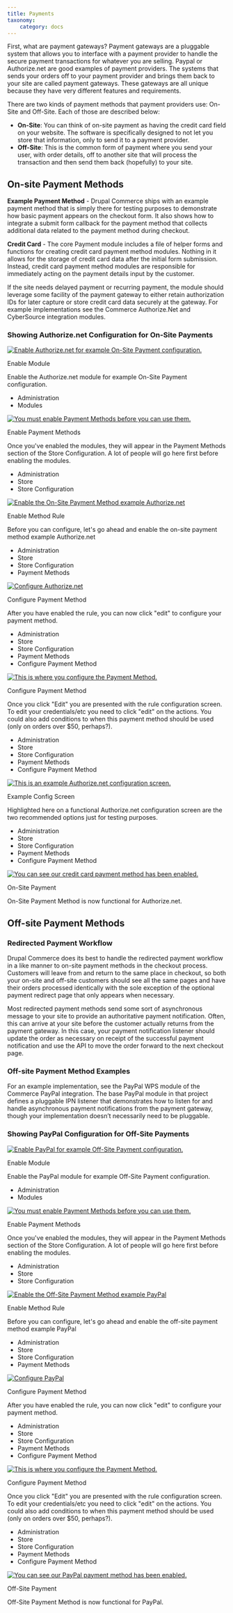 ```yaml
---
title: Payments
taxonomy:
    category: docs
---
```


<div class="docs-enhanced">
<p>First, what are payment gateways? Payment gateways are a pluggable system that allows you to interface with a payment provider to handle the secure payment transactions for whatever you are selling. Paypal or Authorize.net are good examples of payment providers. The systems that sends your orders off to your payment provider and brings them back to your site are called payment gateways. These gateways are all unique because they have very different features and requirements.</p>
<p>There are two kinds of payment methods that payment providers use: On-Site and Off-Site. Each of those are described below:</p>
<ul>
    <li><strong>On-Site</strong>: You can think of on-site payment as having the credit card field on your website. The software is specifically designed to not let you store that information, only to send it to a payment provider.</li>
    <li><strong>Off-Site</strong>: This is the common form of payment where you send your user, with order details, off to another site that will process the transaction and then send them back (hopefully) to your site.</li>
</ul>
<h2>On-site Payment Methods</h2>
<p><strong>Example Payment Method</strong> - Drupal Commerce ships with an example payment method that is simply there for testing purposes to demonstrate how basic payment appears on the checkout form. It also shows how to integrate a submit form callback for the payment method that collects additional data related to the payment method during checkout.</p>
<p><strong>Credit Card</strong> - The core Payment module includes a file of helper forms and functions for creating credit card payment method modules. Nothing in it allows for the storage of credit card data after the initial form submission. Instead, credit card payment method modules are responsible for immediately acting on the payment details input by the customer.</p>
<p>If the site needs delayed payment or recurring payment, the module should leverage some facility of the payment gateway to either retain authorization IDs for later capture or store credit card data securely at the gateway. For example implementations see the Commerce Authorize.Net and CyberSource integration modules.</p>
<h3>Showing Authorize.net Configuration for On-Site Payments</h3>
<div class="screenshot screenshot-caption">
    <div class="img">
        <a href="/user/pages/02.commerce1/01.user-guide/06.Payments/Pay-OnOffSite-On-1.png">
            <img src="/user/pages/02.commerce1/01.user-guide/06.Payments/Pay-OnOffSite-On-1.png" alt="Enable Authorize.net for example On-Site Payment configuration." />
        </a>
    </div>
    <div class="caption">
        <p class="caption-title">Enable Module</p>
        <p>Enable the Authorize.net module for example On-Site Payment configuration.</p>
    </div>
    <ul class="screenshot_breadcrumbs">
        <li class="first">Administration</li>
        <li class="last">Modules</li>
    </ul>
</div>

<div class="screenshot screenshot-caption">
    <div class="img">
        <a href="/user/pages/02.commerce1/01.user-guide/06.Payments/Pay-OnOffSite-On-2.png">
            <img src="/user/pages/02.commerce1/01.user-guide/06.Payments/Pay-OnOffSite-On-2.png" alt="You must enable Payment Methods before you can use them." />
        </a>
    </div>
    <div class="caption">
        <p class="caption-title">Enable Payment Methods</p>
        <p>Once you've enabled the modules, they will appear in the Payment Methods section of the Store Configuration. A lot of people will go here first before enabling the modules.</p>
    </div>
    <ul class="screenshot_breadcrumbs">
        <li class="first">Administration</li>
        <li>Store</li>
        <li class="last">Store Configuration</li>
    </ul>
</div>

<div class="screenshot screenshot-caption">
    <div class="img">
        <a href="/user/pages/02.commerce1/01.user-guide/06.Payments/Pay-OnOffSite-On-3.png">
            <img src="/user/pages/02.commerce1/01.user-guide/06.Payments/Pay-OnOffSite-On-3.png" alt="Enable the On-Site Payment Method example Authorize.net" />
        </a>
    </div>
    <div class="caption">
        <p class="caption-title">Enable Method Rule</p>
        <p>Before you can configure, let's go ahead and enable the on-site payment method example Authorize.net</p>
    </div>
    <ul class="screenshot_breadcrumbs">
        <li class="first">Administration</li>
        <li>Store</li>
        <li>Store Configuration</li>
        <li class="last">Payment Methods</li>
    </ul>
</div>

<div class="screenshot screenshot-caption">
    <div class="img">
        <a href="/user/pages/02.commerce1/01.user-guide/06.Payments/Pay-OnOffSite-On-4.png">
            <img src="/user/pages/02.commerce1/01.user-guide/06.Payments/Pay-OnOffSite-On-4.png" alt="Configure Authorize.net" />
        </a>
    </div>
    <div class="caption">
        <p class="caption-title">Configure Payment Method</p>
        <p>After you have enabled the rule, you can now click "edit" to configure your payment method.</p>
    </div>
    <ul class="screenshot_breadcrumbs">
        <li class="first">Administration</li>
        <li>Store</li>
        <li>Store Configuration</li>
        <li>Payment Methods</li>
        <li class="last">Configure Payment Method</li>
    </ul>
</div>

<div class="screenshot screenshot-caption">
    <div class="img">
        <a href="/user/pages/02.commerce1/01.user-guide/06.Payments/Pay-OnOffSite-ON-5.png">
            <img src="/user/pages/02.commerce1/01.user-guide/06.Payments/Pay-OnOffSite-ON-5.png" alt="This is where you configure the Payment Method." />
        </a>
    </div>
    <div class="caption">
        <p class="caption-title">Configure Payment Method</p>
        <p>Once you click "Edit" you are presented with the rule configuration screen. To edit your credentials/etc you need to click "edit" on the actions. You could also add conditions to when this payment method should be used (only on orders over $50, perhaps?).</p>
    </div>
    <ul class="screenshot_breadcrumbs">
        <li class="first">Administration</li>
        <li>Store</li>
        <li>Store Configuration</li>
        <li>Payment Methods</li>
        <li class="last">Configure Payment Method</li>
    </ul>
</div>

<div class="screenshot screenshot-caption">
    <div class="img">
        <a href="/user/pages/02.commerce1/01.user-guide/06.Payments/Pay-OnOffSite-On-6.png">
            <img src="/user/pages/02.commerce1/01.user-guide/06.Payments/Pay-OnOffSite-On-6.png" alt="This is an example Authorize.net configuration screen." />
        </a>
    </div>
    <div class="caption">
        <p class="caption-title">Example Config Screen</p>
        <p>Highlighted here on a functional Authorize.net configuration screen are the two recommended options just for testing purposes.</p>
    </div>
    <ul class="screenshot_breadcrumbs">
        <li class="first">Administration</li>
        <li>Store</li>
        <li>Store Configuration</li>
        <li>Payment Methods</li>
        <li class="last">Configure Payment Method</li>
    </ul>
</div>

<div class="screenshot screenshot-caption">
    <div class="img">
        <a href="/user/pages/02.commerce1/01.user-guide/06.Payments/Pay-OnOffSite-On-7.png">
            <img src="/user/pages/02.commerce1/01.user-guide/06.Payments/Pay-OnOffSite-On-7.png" alt="You can see our credit card payment method has been enabled." />
        </a>
    </div>
    <div class="caption">
        <p class="caption-title">On-Site Payment</p>
        <p>On-Site Payment Method is now functional for Authorize.net.</p>
    </div>
</div>
<h2>Off-site Payment Methods</h2>
<h3>Redirected Payment Workflow</h3>
<p>Drupal Commerce does its best to handle the redirected payment workflow in a like manner to on-site payment methods in the checkout process. Customers will leave from and return to the same place in checkout, so both your on-site and off-site customers should see all the same pages and have their orders processed identically with the sole exception of the optional payment redirect page that only appears when necessary.</p>
<p>Most redirected payment methods send some sort of asynchronous message to your site to provide an authoritative payment notification. Often, this can arrive at your site before the customer actually returns from the payment gateway. In this case, your payment notification listener should update the order as necessary on receipt of the successful payment notification and use the API to move the order forward to the next checkout page.</p>
<h3>Off-site Payment Method Examples</h3>
<p>For an example implementation, see the PayPal WPS module of the Commerce PayPal integration. The base PayPal module in that project defines a pluggable IPN listener that demonstrates how to listen for and handle asynchronous payment notifications from the payment gateway, though your implementation doesn’t necessarily need to be pluggable.</p>
<h3>Showing PayPal Configuration for Off-Site Payments</h3>
<div class="screenshot screenshot-caption">
    <div class="img">
        <a href="/user/pages/02.commerce1/01.user-guide/06.Payments/Pay-OnOffSite-Off-1.png">
            <img src="/user/pages/02.commerce1/01.user-guide/06.Payments/Pay-OnOffSite-Off-1.png" alt="Enable PayPal for example Off-Site Payment configuration." />
        </a>
    </div>
    <div class="caption">
        <p class="caption-title">Enable Module</p>
        <p>Enable the PayPal module for example Off-Site Payment configuration.</p>
    </div>
    <ul class="screenshot_breadcrumbs">
        <li class="first">Administration</li>
        <li class="last">Modules</li>
    </ul>
</div>

<div class="screenshot screenshot-caption">
    <div class="img">
        <a href="/user/pages/02.commerce1/01.user-guide/06.Payments/Pay-OnOffSite-Off-2.png">
            <img src="/user/pages/02.commerce1/01.user-guide/06.Payments/Pay-OnOffSite-Off-2.png" alt="You must enable Payment Methods before you can use them." />
        </a>
    </div>
    <div class="caption">
        <p class="caption-title">Enable Payment Methods</p>
        <p>Once you've enabled the modules, they will appear in the Payment Methods section of the Store Configuration. A lot of people will go here first before enabling the modules.</p>
    </div>
    <ul class="screenshot_breadcrumbs">
        <li class="first">Administration</li>
        <li>Store</li>
        <li class="last">Store Configuration</li>
    </ul>
</div>

<div class="screenshot screenshot-caption">
    <div class="img">
        <a href="/user/pages/02.commerce1/01.user-guide/06.Payments/Pay-OnOffSite-Off-3.png">
            <img src="/user/pages/02.commerce1/01.user-guide/06.Payments/Pay-OnOffSite-Off-3.png" alt="Enable the Off-Site Payment Method example PayPal" />
        </a>
    </div>
    <div class="caption">
        <p class="caption-title">Enable Method Rule</p>
        <p>Before you can configure, let's go ahead and enable the off-site payment method example PayPal</p>
    </div>
    <ul class="screenshot_breadcrumbs">
        <li class="first">Administration</li>
        <li>Store</li>
        <li>Store Configuration</li>
        <li class="last">Payment Methods</li>
    </ul>
</div>

<div class="screenshot screenshot-caption">
    <div class="img">
        <a href="/user/pages/02.commerce1/01.user-guide/06.Payments/Pay-OnOffSite-Off-4.png">
            <img src="/user/pages/02.commerce1/01.user-guide/06.Payments/Pay-OnOffSite-Off-4.png" alt="Configure PayPal" />
        </a>
    </div>
    <div class="caption">
        <p class="caption-title">Configure Payment Method</p>
        <p>After you have enabled the rule, you can now click "edit" to configure your payment method.</p>
    </div>
    <ul class="screenshot_breadcrumbs">
        <li class="first">Administration</li>
        <li>Store</li>
        <li>Store Configuration</li>
        <li>Payment Methods</li>
        <li class="last">Configure Payment Method</li>
    </ul>
</div>

<div class="screenshot screenshot-caption">
    <div class="img">
        <a href="/user/pages/02.commerce1/01.user-guide/06.Payments/Pay-OnOffSite-Off-5.png">
            <img src="/user/pages/02.commerce1/01.user-guide/06.Payments/Pay-OnOffSite-Off-5.png" alt="This is where you configure the Payment Method." />
        </a>
    </div>
    <div class="caption">
        <p class="caption-title">Configure Payment Method</p>
        <p>Once you click "Edit" you are presented with the rule configuration screen. To edit your credentials/etc you need to click "edit" on the actions. You could also add conditions to when this payment method should be used (only on orders over $50, perhaps?).</p>
    </div>
    <ul class="screenshot_breadcrumbs">
        <li class="first">Administration</li>
        <li>Store</li>
        <li>Store Configuration</li>
        <li>Payment Methods</li>
        <li class="last">Configure Payment Method</li>
    </ul>
</div>

<div class="screenshot screenshot-caption">
    <div class="img">
        <a href="/user/pages/02.commerce1/01.user-guide/06.Payments/Pay-OnOffSite-Off-6.png">
            <img src="/user/pages/02.commerce1/01.user-guide/06.Payments/Pay-OnOffSite-Off-6.png" alt="You can see our PayPal payment method has been enabled." />
        </a>
    </div>
    <div class="caption">
        <p class="caption-title">Off-Site Payment</p>
        <p>Off-Site Payment Method is now functional for PayPal.</p>
    </div>
</div>
</div>